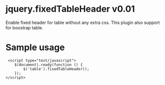 # jquery.fixedTableHeader v0.01

Enable fixed header for table without any extra css. This plugin also support for boostrap table.

# Sample usage

```
 <script type="text/javascript">
    $(document).ready(function () {
        $('table').fixedTableHeader();
    });
</script>
```
